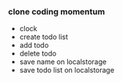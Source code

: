 ### clone coding momentum

- clock
- create todo list
- add todo
- delete todo
- save name on localstorage
- save todo list on localstorage
